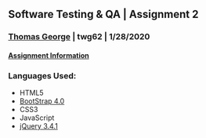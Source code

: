## Software Testing & QA | Assignment 2 ##
### [Thomas George](http://www.thethomasgeorge.com) | twg62 | 1/28/2020 ###
#### [Assignment Information](assignment.pdf) ####

### Languages Used: ###
- HTML5
- [BootStrap 4.0](https://getbootstrap.com/docs/4.0/getting-started/introduction/)
- CSS3
- JavaScript
- [jQuery 3.4.1](https://www.nuget.org/packages/jQuery)


